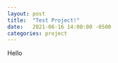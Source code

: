 ```yaml
---
layout: post
title:  "Test Project!"
date:   2021-06-16 14:00:00 -0500
categories: project
---
```

Hello
